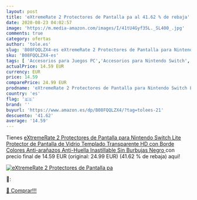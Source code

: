 ```yaml
---
layout: post
title: 'eXtremeRate 2 Protectores de Pantalla pa al 41.62 % de rebaja'
date: 2020-08-23 04:02:57
image: 'https://m.media-amazon.com/images/I/41tU4Gyf35L._SL400_.jpg'
comments: true
category: ofertas
author: 'tole.es'
slug: 'B08FQQLZX4-es eXtremeRate 2 Protectores de Pantalla para Nintendo Switch...'
sku: 'B08FQQLZX4-es'
tags: [ 'Accesorios para Juegos PC','Accesorios para Nintendo Switch','Hardware y juegos para Nintendo Switch','Juegos y Accesorios para PC','Mandos para Nintendo Switch','Videojuegos','nintendo', ]
actualPrice: 14.59 EUR
currency: EUR
price: 14.59
comparePrice: 24.99 EUR
prodname: 'eXtremeRate 2 Protectores de Pantalla para Nintendo Switch Lite Protector de Pantalla de Vidrio Templado Transparente HD con Borde Colores Anti-arañazos Anti-Huella Inastillable Sin Burbujas Negro '
country: 'es'
flag: '🇪🇸'
brand: ''
buyurl: 'https://www.amazon.es/dp/B08FQQLZX4/?tag=tolees-21'
descuento: '41.62'
average: '14.59'
---
```


Tienes [eXtremeRate 2 Protectores de Pantalla para Nintendo Switch Lite Protector de Pantalla de Vidrio Templado Transparente HD con Borde Colores Anti-arañazos Anti-Huella Inastillable Sin Burbujas Negro ](https://www.amazon.es/dp/B08FQQLZX4/?tag=tolees-21) con precio final de  14.59 EUR (original: 24.99 EUR) (41.62 %  de rebaja) aqui!

[![eXtremeRate 2 Protectores de Pantalla pa](https://m.media-amazon.com/images/I/41tU4Gyf35L._SL400_.jpg)](https://www.amazon.es/dp/B08FQQLZX4/?tag=tolees-21)

🔎:


[🛒 Comprar!!!](https://www.amazon.es/dp/B08FQQLZX4/?tag=tolees-21)
